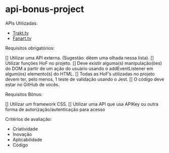 # api-bonus-project

APIs Utilizadas:

- [Trakt.tv](https://trakt.docs.apiary.io/)
- [Fanart.tv](https://fanarttv.docs.apiary.io/)

Requisitos obrigatórios:

[] Utilizar uma API externa. (Sugestão: dêem uma olhada nessa lista).
[] Utilizar funções HoF no projeto.
[] Deve existir alguma(s) manipulação(ões) do DOM a partir de um ação do usuário usando o addEventListener em algum(ns) elemento(s) do HTML.
[] Todas as HoF’s utilizadas no projeto devem ter, pelo menos, 1 teste de validação usando o Jest.
[] O código deve estar no GitHub de vocês.

Requisitos Bônus:

[] Utilizar um framework CSS.
[] Utilizar uma API que usa APIKey ou outra forma de autorização/autenticação para acesso

Critérios de avaliação:

- Criatividade
- Inovação
- Aplicabilidade
- Código
